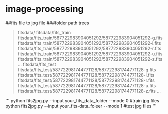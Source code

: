 # image-processing

##fits file to jpg file
###folder path trees
>fitsdata/
>fitsdata/fits_train
>fitsdata/fits_train/587722983904051292/587722983904051292-g.fits
>fitsdata/fits_train/587722983904051292/587722983904051292-i.fits
>fitsdata/fits_train/587722983904051292/587722983904051292-r.fits
>fitsdata/fits_train/587722983904051292/587722983904051292-u.fits
>fitsdata/fits_train/587722983904051292/587722983904051292-z.fits
...
>fitsdata/fits_test
>fitsdata/fits_test/587722981744771128/587722981744771128-g.fits
>fitsdata/fits_test/587722981744771128/587722981744771128-i.fits
>fitsdata/fits_test/587722981744771128/587722981744771128-r.fits
>fitsdata/fits_test/587722981744771128/587722981744771128-u.fits
>fitsdata/fits_test/587722981744771128/587722981744771128-z.fits
...

'''
python fits2jpg.py --input your_fits_data_folder --mode 0   #train jpg files
python fits2jpg.py --input your_fits-data_foleer --mode 1   #test jpg files
'''
